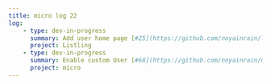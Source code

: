 ```yaml
---
title: micro log 22
log:
    - type: dev-in-progress
      summary: Add user home page [#25](https://github.com/noyainrain/listling/issues/25)
      project: Listling
    - type: dev-in-progress
      summary: Enable custom User [#68](https://github.com/noyainrain/micro/issues/68)
      project: micro
---
```

